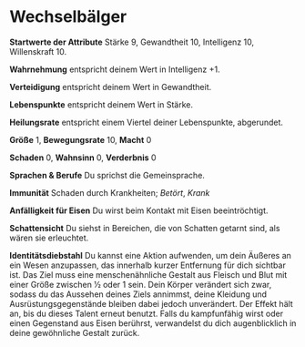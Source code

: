 # Wechselbälger

**Startwerte der Attribute** Stärke 9, Gewandtheit 10, Intelligenz 10, Willenskraft 10.

**Wahrnehmung** entspricht deinem Wert in Intelligenz +1. 

**Verteidigung** entspricht deinem Wert in Gewandtheit. 

**Lebenspunkte** entspricht deinem Wert in Stärke. 

**Heilungsrate** entspricht einem Viertel deiner Lebenspunkte, abgerundet.

**Größe** 1, **Bewegungsrate** 10, **Macht** 0

**Schaden** 0, **Wahnsinn** 0, **Verderbnis** 0

**Sprachen & Berufe** Du sprichst die Gemeinsprache. 

**Immunität** Schaden durch Krankheiten; *Betört*, *Krank*

**Anfälligkeit für Eisen** Du wirst beim Kontakt mit Eisen beeintröchtigt.

**Schattensicht** Du siehst in Bereichen, die von Schatten getarnt sind, als wären sie erleuchtet.

**Identitätsdiebstahl** Du kannst eine Aktion aufwenden, um dein Äußeres an ein Wesen anzupassen, das innerhalb kurzer Entfernung für dich sichtbar ist. Das Ziel muss eine menschenähnliche Gestalt aus Fleisch und Blut mit einer Größe zwischen 1⁄2 oder 1 sein. Dein Körper verändert sich zwar, sodass du das Aussehen deines Ziels annimmst, deine Kleidung und Ausrüstungsgegenstände bleiben dabei jedoch unverändert. Der Effekt hält an, bis du dieses Talent erneut benutzt. Falls du kampfunfähig wirst oder einen Gegenstand aus Eisen berührst, verwandelst du dich augenblicklich in deine gewöhnliche Gestalt zurück.
